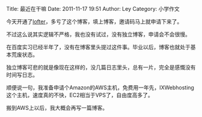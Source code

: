 Title: 最近在干嘛
Date: 2011-11-17 19:51
Author: Ley
Category: 小学作文

今天开通了[lofter][]，多亏了这个博客，填上博客，邀请码马上就申请下来了。

不过这么说其实逻辑不严格，我也没有试过，没有独立博客，申请会不会很慢。

在百度实习已经半年了，没有在博客里头提过这件事。毕业以后，博客也就处于基本荒废状态。

独立博客可悲的就是像现在这样的，没几篇日志里头，总有一片，完全是感慨没有时间写日志。

顺便说一句，我准备申请个Amazon的AWS主机，免费用一年先，IXWebhosting这个主机，速度真的不快，EC2相当于VPS了，自由度高多了。

搬到AWS上以后，我大概会再写一篇博客。

  [lofter]: http://imley.lofter.com/ "lofter"
